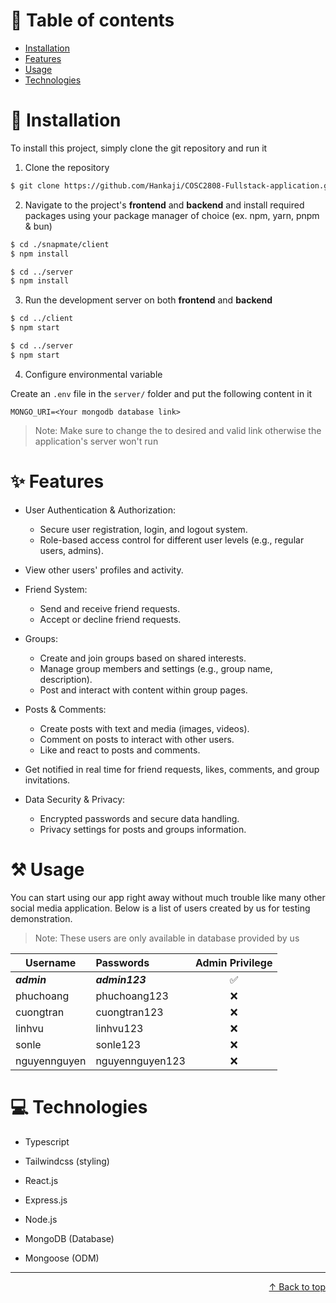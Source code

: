# 🚩 Table of contents

- [Installation](#installation)
- [Features](#features)
- [Usage](#usage)
- [Technologies](#technologies)

<a name="installation"></a>
# 🔧 Installation

To install this project, simply clone the git repository and run it

1. Clone the repository
``` bash
$ git clone https://github.com/Hankaji/COSC2808-Fullstack-application.git ./snapmate
```

2. Navigate to the project's **frontend** and **backend** and install required packages using your package manager of choice (ex. npm, yarn, pnpm & bun)
``` bash
$ cd ./snapmate/client
$ npm install

$ cd ../server
$ npm install
```

3. Run the development server on both **frontend** and **backend** 
``` bash
$ cd ../client
$ npm start

$ cd ../server
$ npm start
```

4. Configure environmental variable

Create an `.env` file in the `server/` folder and put the following content in it
``` .env
MONGO_URI=<Your mongodb database link>
```

> Note: Make sure to change the <Your mongodb database link> to desired and valid link otherwise the application's server won't run

<a name="features"></a>
# ✨ Features

- User Authentication & Authorization:
  - Secure user registration, login, and logout system.
  - Role-based access control for different user levels (e.g., regular users, admins).

- View other users' profiles and activity.

- Friend System:
  - Send and receive friend requests.
  - Accept or decline friend requests.

- Groups:
  - Create and join groups based on shared interests.
  - Manage group members and settings (e.g., group name, description).
  - Post and interact with content within group pages.

- Posts & Comments:
  - Create posts with text and media (images, videos).
  - Comment on posts to interact with other users.
  - Like and react to posts and comments.

- Get notified in real time for friend requests, likes, comments, and group invitations.

- Data Security & Privacy:
  - Encrypted passwords and secure data handling.
  - Privacy settings for posts and groups information.

<a name="usage"></a>
# ⚒ Usage

You can start using our app right away without much trouble like many other social media application. Below is a list of users created by us for testing demonstration.

> Note: These users are only available in database provided by us

| Username     | Passwords       | Admin Privilege |
| ------------ |:----------------|:---------------:|
| ***admin***  | ***admin123***  |✅|
| phuchoang    | phuchoang123    |❌|
| cuongtran    | cuongtran123    |❌|
| linhvu       | linhvu123       |❌|
| sonle        | sonle123        |❌|
| nguyennguyen | nguyennguyen123 |❌|

<a name="technologies"></a>
# 💻 Technologies

- Typescript

- Tailwindcss (styling)
- React.js

- Express.js
- Node.js
- MongoDB (Database)
- Mongoose (ODM)

---

<p align=right><a href="#header">↑ Back to top</a></p>

